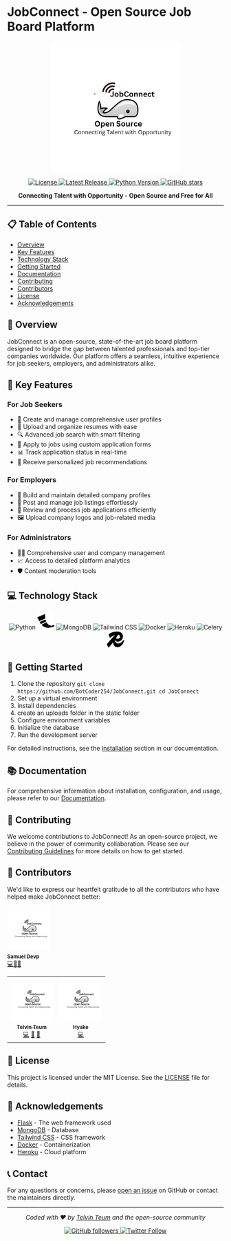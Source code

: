 # JobConnect - Open Source Job Board Platform

<p align="center">
  <img src="static\images\JobConnect.png" alt="Flask" width="300" height="300"/>
</p>

<p align="center">
  <a href="https://github.com/BotCoder254/JobConnect/blob/main/LICENSE">
    <img src="https://img.shields.io/badge/license-MIT-blue.svg" alt="License">
  </a>
  <a href="https://github.com/BotCoder254/JobConnect/releases">
    <img src="https://img.shields.io/github/v/release/BotCoder254/JobConnect.svg" alt="Latest Release">
  </a>
  <a href="https://python.org">
    <img src="https://img.shields.io/badge/Python-3.9%2B-blue" alt="Python Version">
  </a>
  <a href="https://github.com/BotCoder254/JobConnect/stargazers">
    <img src="https://img.shields.io/github/stars/BotCoder254/JobConnect.svg?style=social" alt="GitHub stars">
  </a>
</p>

<p align="center">
  <b>Connecting Talent with Opportunity - Open Source and Free for All</b>
</p>

---

## 📋 Table of Contents

- [Overview](#-overview)
- [Key Features](#-key-features)
- [Technology Stack](#-technology-stack)
- [Getting Started](#-getting-started)
- [Documentation](#-documentation)
- [Contributing](#-contributing)
- [Contributors](#-contributors)
- [License](#-license)
- [Acknowledgements](#-acknowledgements)

## 🚀 Overview

JobConnect is an open-source, state-of-the-art job board platform designed to bridge the gap between talented professionals and top-tier companies worldwide. Our platform offers a seamless, intuitive experience for job seekers, employers, and administrators alike.

## 🌟 Key Features

### For Job Seekers
- 📝 Create and manage comprehensive user profiles
- 📄 Upload and organize resumes with ease
- 🔍 Advanced job search with smart filtering
- 📨 Apply to jobs using custom application forms
- 📊 Track application status in real-time
- 🎯 Receive personalized job recommendations

### For Employers
- 🏢 Build and maintain detailed company profiles
- 📢 Post and manage job listings effortlessly
- 👥 Review and process job applications efficiently
- 🖼️ Upload company logos and job-related media

### For Administrators
- 👨‍💼 Comprehensive user and company management
- 📈 Access to detailed platform analytics
- 🛡️ Content moderation tools

## 💻 Technology Stack

<p align="center">
  <img src="https://raw.githubusercontent.com/simple-icons/simple-icons/develop/icons/python.svg" alt="Python" width="40" height="40"/>
  <img src="https://raw.githubusercontent.com/simple-icons/simple-icons/develop/icons/flask.svg" alt="Flask" width="40" height="40"/>
  <img src="https://raw.githubusercontent.com/simple-icons/simple-icons/develop/icons/mongodb.svg" alt="MongoDB" width="40" height="40"/>
  <img src="https://raw.githubusercontent.com/simple-icons/simple-icons/develop/icons/tailwindcss.svg" alt="Tailwind CSS" width="40" height="40"/>
  <img src="https://raw.githubusercontent.com/simple-icons/simple-icons/develop/icons/docker.svg" alt="Docker" width="40" height="40"/>
  <img src="https://raw.githubusercontent.com/simple-icons/simple-icons/develop/icons/heroku.svg" alt="Heroku" width="40" height="40"/>
  <img src="https://raw.githubusercontent.com/simple-icons/simple-icons/develop/icons/celery.svg" alt="Celery" width="40" height="40"/>
  <img src="https://raw.githubusercontent.com/simple-icons/simple-icons/develop/icons/redis.svg" alt="Redis" width="40" height="40"/>
</p>

## 🚀 Getting Started

1. Clone the repository   ```
   git clone https://github.com/BotCoder254/JobConnect.git
   cd JobConnect   ```
2. Set up a virtual environment
3. Install dependencies
4. create an uploads folder in the static folder 
5. Configure environment variables
6. Initialize the database
7. Run the development server

For detailed instructions, see the [Installation](DOCUMENTATION.md#installation) section in our documentation.

## 📚 Documentation

For comprehensive information about installation, configuration, and usage, please refer to our [Documentation](DOCUMENTATION.md).

## 🤝 Contributing

We welcome contributions to JobConnect! As an open-source project, we believe in the power of community collaboration. Please see our [Contributing Guidelines](CONTRIBUTING.md) for more details on how to get started.

## 👥 Contributors

We'd like to express our heartfelt gratitude to all the contributors who have helped make JobConnect better:

<table>
  <tr>
    <td align="center">
      <a href="https://github.com/BotCoder254">
        <img src="static/images/JobConnect.png" width="100px;" alt="Telvin Teum"/>
        <br />
        <sub><b>Telvin Teum</b></sub>
      </a>
      <br />
      <a href="#code-BotCoder254" title="Code">💻</a>
      <a href="#design-BotCoder254" title="Design">🎨</a>
      <a href="#doc-BotCoder254" title="Documentation">📖</a>
    </td>
    <td align="center">
      <a href="https://github.com/Hyake">
        <img src="static/images/JobConnect.png" width="100px;" alt="Contributor 2"/>
        <br />
        <sub><b>Hyake</b></sub>
      </a>
      <br />
      <a href="#code-contributor2" title="Code">💻</a>
    </td>
    <!-- Add more contributors as needed -->
     <a https://github.com/SamuelDevp">
        <img src="static/images/JobConnect.png" width="100px;" alt="Telvin Teum"/>
        <br />
        <sub><b>Samuel Devp</b></sub>
      </a>
      <br />
      <a href="#code-BotCoder254" title="Code">💻</a>
      <a href="#design-BotCoder254" title="Design">🎨</a>
      <a href="#doc-BotCoder254" title="Documentation">📖</a>
  </tr>
</table>

## 📄 License

This project is licensed under the MIT License. See the [LICENSE](LICENSE) file for details.

## 🙏 Acknowledgements

- [Flask](https://flask.palletsprojects.com/) - The web framework used
- [MongoDB](https://www.mongodb.com/) - Database
- [Tailwind CSS](https://tailwindcss.com/) - CSS framework
- [Docker](https://www.docker.com/) - Containerization
- [Heroku](https://www.heroku.com/) - Cloud platform

## 📞 Contact

For any questions or concerns, please [open an issue](https://github.com/BotCoder254/JobConnect/issues) on GitHub or contact the maintainers directly.

---

<p align="center">
  <i>Coded with ❤️ by <a href="https://github.com/BotCoder254">Telvin Teum</a> and the open-source community</i>
</p>

<p align="center">
  <a href="https://github.com/BotCoder254">
    <img src="https://img.shields.io/github/followers/BotCoder254?label=Follow&style=social" alt="GitHub followers">
  </a>
  <a href="https://twitter.com/teumtelvin">
    <img src="https://img.shields.io/twitter/follow/teumtelvin?style=social" alt="Twitter Follow">
  </a>
</p>
